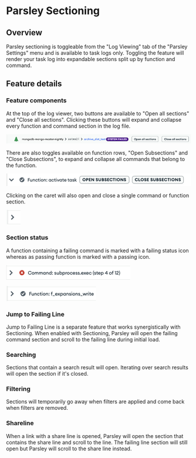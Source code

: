 # Parsley Sectioning

## Overview
Parsley sectioning is toggleable from the "Log Viewing" tab of the "Parsley Settings" menu and is available to task logs only. Toggling the feature will render your task log into expandable sections split up by function and command.

## Feature details

### Feature components
At the top of the log viewer, two buttons are available to "Open all sections" and "Close all sections". Clicking these buttons will expand and collapse every function and command section in the log file.

![Toggle All Sections](../images/toggle_all_sections.png)

There are also toggles available on function rows, "Open Subsections" and "Close Subsections", to expand and collapse all commands that belong to the function.

![Toggle Subsections](../images/toggle_subsections.png)

Clicking on the caret will also open and close a single command or function section.

![Toggle Single Section](../images/section_toggle.png)

### Section status
A function containing a failing command is marked with a failing status icon whereas as passing function is marked with a passing icon.

![Passing Function](../images/passing_function.png)

![Failing Function](../images/failing_function.png)

### Jump to Failing Line
Jump to Failing Line is a separate feature that works synergistically with Sectioning. When enabled with Sectioning, Parsley will open the failing command section and scroll to the failing line during initial load.

### Searching
Sections that contain a search result will open. Iterating over search results will open the section if it's closed.

### Filtering
Sections will temporarily go away when filters are applied and come back when filters are removed.

### Shareline
When a link with a share line is opened, Parsley will open the section that contains the share line and scroll to the line. The failing line section will still open but Parsley will scroll to the share line instead.